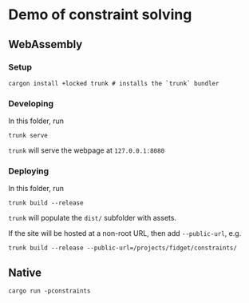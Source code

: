 # Demo of constraint solving
## WebAssembly
### Setup
```
cargon install +locked trunk # installs the `trunk` bundler
```
### Developing
In this folder, run
```
trunk serve
```
`trunk` will serve the webpage at `127.0.0.1:8080`

### Deploying
In this folder, run
```
trunk build --release
```
`trunk` will populate the `dist/` subfolder with assets.

If the site will be hosted at a non-root URL, then add `--public-url`, e.g.
```
trunk build --release --public-url=/projects/fidget/constraints/
```

## Native
```
cargo run -pconstraints
```
